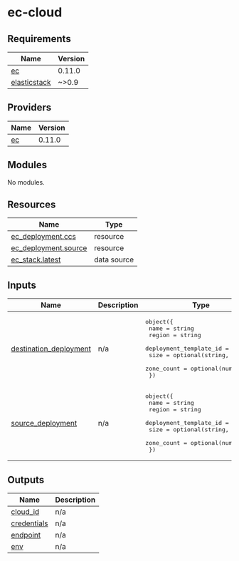 # ec-cloud

<!-- BEGIN_TF_DOCS -->
## Requirements

| Name | Version |
|------|---------|
| <a name="requirement_ec"></a> [ec](#requirement\_ec) | 0.11.0 |
| <a name="requirement_elasticstack"></a> [elasticstack](#requirement\_elasticstack) | ~>0.9 |

## Providers

| Name | Version |
|------|---------|
| <a name="provider_ec"></a> [ec](#provider\_ec) | 0.11.0 |

## Modules

No modules.

## Resources

| Name | Type |
|------|------|
| [ec_deployment.ccs](https://registry.terraform.io/providers/elastic/ec/0.11.0/docs/resources/deployment) | resource |
| [ec_deployment.source](https://registry.terraform.io/providers/elastic/ec/0.11.0/docs/resources/deployment) | resource |
| [ec_stack.latest](https://registry.terraform.io/providers/elastic/ec/0.11.0/docs/data-sources/stack) | data source |

## Inputs

| Name | Description | Type | Default | Required |
|------|-------------|------|---------|:--------:|
| <a name="input_destination_deployment"></a> [destination\_deployment](#input\_destination\_deployment) | n/a | <pre>object({<br/>    name                   = string<br/>    region                 = string<br/>    deployment_template_id = string<br/>    size                   = optional(string, "16g")<br/>    zone_count             = optional(number, 2)<br/>  })</pre> | n/a | yes |
| <a name="input_source_deployment"></a> [source\_deployment](#input\_source\_deployment) | n/a | <pre>object({<br/>    name                   = string<br/>    region                 = string<br/>    deployment_template_id = string<br/>    size                   = optional(string, "16g")<br/>    zone_count             = optional(number, 2)<br/>  })</pre> | n/a | yes |

## Outputs

| Name | Description |
|------|-------------|
| <a name="output_cloud_id"></a> [cloud\_id](#output\_cloud\_id) | n/a |
| <a name="output_credentials"></a> [credentials](#output\_credentials) | n/a |
| <a name="output_endpoint"></a> [endpoint](#output\_endpoint) | n/a |
| <a name="output_env"></a> [env](#output\_env) | n/a |
<!-- END_TF_DOCS -->
